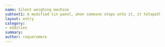 ```yaml
---
name: Silent weighing machine
subtext1: A modified tin panel, when someone steps onto it, it telepathically says their weight.
layout: entry
category:
- oddities
summary: 
author: roqueromero
---
```

